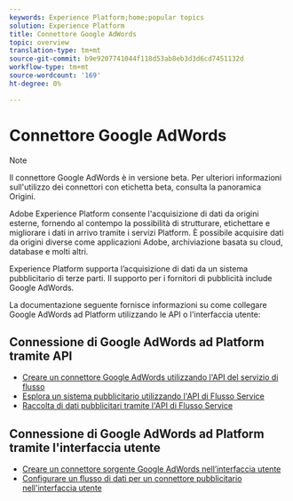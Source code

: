 ```yaml
---
keywords: Experience Platform;home;popular topics
solution: Experience Platform
title: Connettore Google AdWords
topic: overview
translation-type: tm+mt
source-git-commit: b9e9207741044f118d53ab8eb3d3d6cd7451132d
workflow-type: tm+mt
source-wordcount: '169'
ht-degree: 0%

---
```



# Connettore Google AdWords

>[!NOTE]
>Il connettore Google AdWords è in versione beta. Per ulteriori informazioni sull&#39;utilizzo dei connettori con etichetta beta, consulta la panoramica [](../../home.md#terms-and-conditions) Origini.

 Adobe Experience Platform consente l&#39;acquisizione di dati da origini esterne, fornendo al contempo la possibilità di strutturare, etichettare e migliorare i dati in arrivo tramite i servizi Platform. È possibile acquisire dati da origini diverse come applicazioni Adobe, archiviazione basata su cloud, database e molti altri.

 Experience Platform supporta l’acquisizione di dati da un sistema pubblicitario di terze parti. Il supporto per i fornitori di pubblicità include Google AdWords.

La documentazione seguente fornisce informazioni su come collegare Google AdWords ad Platform utilizzando le API o l&#39;interfaccia utente:

## Connessione di Google AdWords ad Platform tramite API

- [Creare un connettore Google AdWords utilizzando l&#39;API del servizio di flusso](../../tutorials/api/create/advertising/ads.md)
- [Esplora un sistema pubblicitario utilizzando l&#39;API di Flusso Service](../../tutorials/api/explore/advertising.md)
- [Raccolta di dati pubblicitari tramite l&#39;API di Flusso Service](../../tutorials/api/collect/advertising.md)

## Connessione di Google AdWords ad Platform tramite l&#39;interfaccia utente

- [Creare un connettore sorgente Google AdWords nell’interfaccia utente](../../tutorials/ui/create/advertising/ads.md)
- [Configurare un flusso di dati per un connettore pubblicitario nell&#39;interfaccia utente](../../tutorials/ui/dataflow/advertising.md)